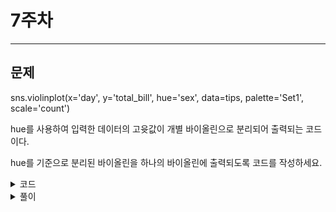 # 7주차
---
## 문제
sns.violinplot(x='day', y='total_bill', hue='sex', data=tips, palette='Set1', scale='count')

hue를 사용하여 입력한 데이터의 고윳값이 개별 바이올린으로 분리되어 출력되는 코드이다.

hue를 기준으로 분리된 바이올린을 하나의 바이올린에 출력되도록 코드를 작성하세요.

<details><summary>코드</summary>
  
## 코드
![image](https://github.com/sejongsmarcle/2023_Autumn_DataAnalysisStudy/assets/128459219/06379b37-9b00-4430-8c35-2103e58d90c8)





</p>
</details>
<details><summary>풀이</summary>

## 풀이
split을 True로 설정하면 하나의 바이올린에 출력할 수 있다. (이것을 활용할 수 있는 경우는 hue에 활용하는 변수가 2개의 고윳값으로 구성된 경우이다.)
